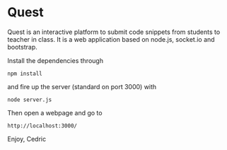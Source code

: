 # Quest
Quest is an interactive platform to submit code snippets from students to teacher in class. It is a web application based on node.js, socket.io and bootstrap.

Install the dependencies through
```
npm install
```
and fire up the server (standard on port 3000) with
```
node server.js
```

Then open a webpage and go to
```
http://localhost:3000/
```

Enjoy,
Cedric
